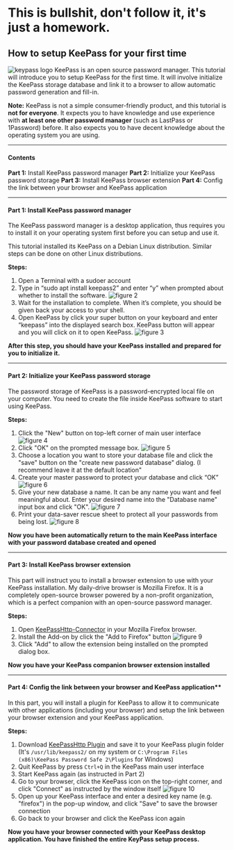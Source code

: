 # This is bullshit, don't follow it, it's just a homework.

## How to setup KeePass for your first time
![keypass logo](https://keepass.info/images/icons/keepass_512x512.png)
KeePass is an open source password manager. This tutorial will introduce you to setup KeePass for the first time. It will involve initialize the KeePass storage database and link it to a browser to allow automatic password generation and fill-in. 

**Note:**
KeePass is not a simple consumer-friendly product, and this tutorial is **not for everyone**. It expects you to have knowledge and use experience with **at least one other password manager** (such as LastPass or 1Password) before. It also expects you to have decent knowledge about the operating system you are using.

---
####  Contents
**Part 1:** Install KeePass password manager
**Part 2:** Initialize your KeePass password storage
**Part 3:** Install KeePass browser extension
**Part 4:** Config the link between your browser and KeePass application

---
#### Part 1:  Install KeePass password manager

The KeePass password manager is a desktop application, thus requires you to install it on your operating system first before you can setup and use it.

This tutorial installed its KeePass on a Debian Linux distribution. Similar steps can be done on other Linux distributions.

**Steps:**
1. Open a Terminal with a sudoer account
2. Type in “sudo apt install keepass2” and enter “y” when prompted about whether to install the software.
![figure 2]()
3. Wait for the installation to complete. 
When it’s complete, you should be given back your access to your shell.
4. Open KeePass by click your super button on your keyboard and enter “keepass” into the displayed search box. KeePass button will appear and you will click on it to open KeePass.
![figure 3]()

**After this step, you should have your KeePass installed and prepared for you to initialize it.**

---

#### Part 2:  Initialize your KeePass password storage
The password storage of KeePass is a password-encrypted local file on your computer. You need to create the file inside KeePass software to start using KeePass.

**Steps:**
1. Click the "New" button on top-left corner of main user interface
![figure 4]()
2. Click "OK" on the prompted message box.
![figure 5]()
3. Choose a location you want to store your database file and click the "save" button on the "create new password database" dialog. (I recommend leave it at the default location"
4. Create your master password to protect your database and click “OK”
![figure 6]()
5. Give your new database a name. It can be any name you want and feel meaningful about. Enter your desired name into the "Database name" input box and click "OK".
![figure 7]()
6. Print your data-saver rescue sheet to protect all your passwords from being lost.
![figure 8]()

**Now you have been automatically return to the main KeePass interface with your password database created and opened**

---

#### Part 3:  Install KeePass browser extension
This part will instruct you to install a browser extension to use with your KeePass installation. My daily-drive browser is Mozilla Firefox. It is a completely open-source browser powered by a non-profit organization, which is a perfect companion with an open-source password manager. 

**Steps:**
1. Open [KeePassHttp-Connector](https://addons.mozilla.org/en-US/firefox/addon/keepasshttp-connector/) in your Mozilla Firefox browser.
2. Install the Add-on by click the "Add to Firefox" button
![figure 9]()
3. Click "Add" to allow the extension being installed on the prompted dialog box.

**Now you have your KeePass companion browser extension installed**

---
#### Part 4:  Config the link between your browser and KeePass application**
In this part, you will install a plugin for KeePass to allow it to communicate with other applications (including your browser) and setup the link between your browser extension and your KeePass application.

**Steps:**
1. Download [KeePassHttp Plugin](https://raw.github.com/pfn/keepasshttp/master/KeePassHttp.plgx) and save it to your KeePass plugin folder (It's `/usr/lib/keepass2/` on my system or `C:\Program Files (x86)\KeePass Password Safe 2\Plugins` for Windows)
2.  Quit KeePass by press `Ctrl+Q` in the KeePass main user interface
3.  Start KeePass again (as instructed in Part 2)
4.  Go to your browser, click the KeePass icon on the top-right corner, and click "Connect" as instructed by the window itself
![figure 10]()
5. Open up your KeePass interface and enter a desired key name (e.g. "firefox") in the pop-up window, and click "Save" to save the browser connection
6. Go back to your browser and click the KeePass icon again 

**Now you have your browser connected with your KeePass desktop application. You have finished the entire KeyPass setup process.**
